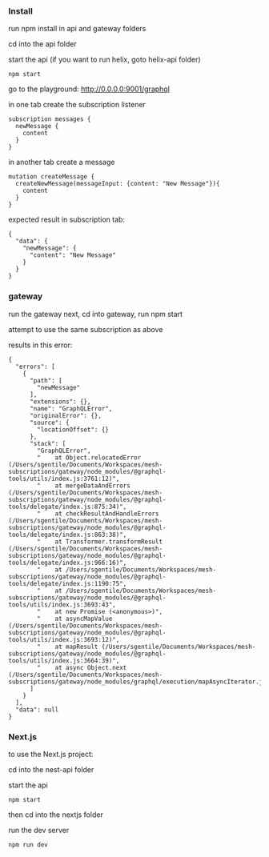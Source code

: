 ### Install

run npm install in api and gateway folders

cd into the api folder

start the api (if you want to run helix, goto helix-api folder)

```
npm start
```

go to the playground:
http://0.0.0.0:9001/graphql

in one tab create the subscription listener

```
subscription messages {
  newMessage {
    content
  }
}
```

in another tab create a message

```
mutation createMessage {
  createNewMessage(messageInput: {content: "New Message"}){
    content
  }
}
```

expected result in subscription tab:

```
{
  "data": {
    "newMessage": {
      "content": "New Message"
    }
  }
}
```

### gateway

run the gateway next, cd into gateway, run npm start

attempt to use the same subscription as above

results in this error:

```
{
  "errors": [
    {
      "path": [
        "newMessage"
      ],
      "extensions": {},
      "name": "GraphQLError",
      "originalError": {},
      "source": {
        "locationOffset": {}
      },
      "stack": [
        "GraphQLError",
        "    at Object.relocatedError (/Users/sgentile/Documents/Workspaces/mesh-subscriptions/gateway/node_modules/@graphql-tools/utils/index.js:3761:12)",
        "    at mergeDataAndErrors (/Users/sgentile/Documents/Workspaces/mesh-subscriptions/gateway/node_modules/@graphql-tools/delegate/index.js:875:34)",
        "    at checkResultAndHandleErrors (/Users/sgentile/Documents/Workspaces/mesh-subscriptions/gateway/node_modules/@graphql-tools/delegate/index.js:863:38)",
        "    at Transformer.transformResult (/Users/sgentile/Documents/Workspaces/mesh-subscriptions/gateway/node_modules/@graphql-tools/delegate/index.js:966:16)",
        "    at /Users/sgentile/Documents/Workspaces/mesh-subscriptions/gateway/node_modules/@graphql-tools/delegate/index.js:1190:75",
        "    at /Users/sgentile/Documents/Workspaces/mesh-subscriptions/gateway/node_modules/@graphql-tools/utils/index.js:3693:43",
        "    at new Promise (<anonymous>)",
        "    at asyncMapValue (/Users/sgentile/Documents/Workspaces/mesh-subscriptions/gateway/node_modules/@graphql-tools/utils/index.js:3693:12)",
        "    at mapResult (/Users/sgentile/Documents/Workspaces/mesh-subscriptions/gateway/node_modules/@graphql-tools/utils/index.js:3664:39)",
        "    at async Object.next (/Users/sgentile/Documents/Workspaces/mesh-subscriptions/gateway/node_modules/graphql/execution/mapAsyncIterator.js:41:24)"
      ]
    }
  ],
  "data": null
}
```

### Next.js 
to use the Next.js project:

cd into the nest-api folder

start the api

```
npm start
```

then cd into the nextjs folder

run the dev server

```
npm run dev
```